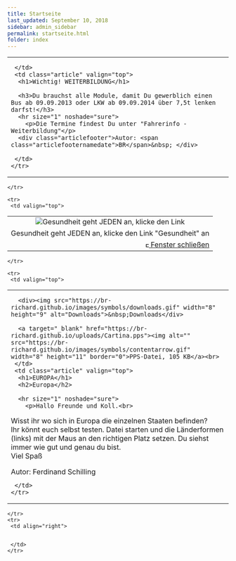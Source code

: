 ```yaml
---
title: Startseite
last_updated: September 10, 2018
sidebar: admin_sidebar
permalink: startseite.html
folder: index
---
```


<tbody><tr>
     <td valign="top">
<!-- cacheInfo : 1f9ee590fd7103c1bfdab09658abb4b3 -->

   <table cellpadding="0" cellspacing="0" border="0" summary="" width="450">
    <tbody><tr width="450">
     <td valign="top" class="articleleftcolumn">
      <img src="https://br-richard.github.io/images/index/schule_04.gif" alt="" border="0"><br>
      
     </td>
     <td class="article" valign="top">
      <h1>Wichtig! WEITERBILDUNG</h1>
      
      <h3>Du brauchst alle Module, damit Du gewerblich einen Bus ab 09.09.2013 oder LKW ab 09.09.2014 über 7,5t lenken darfst!</h3>
      <hr size="1" noshade="sure">
   		<p>Die Termine findest Du unter "Fahrerinfo - Weiterbildung"</p>
      <div class="articlefooter">Autor: <span class="articlefooternamedate">BR</span>&nbsp; </div>

     </td>
    </tr>
   </tbody></table>

<!-- R:0.39012598991394  --></td>
    </tr>

    <tr>
     <td valign="top">
<!-- cacheInfo : 3961d02d7fc159f08a0803ce8ce5284b -->




<table width="100%" summary="" border="0" cellspacing="0" cellpadding="0">
 <tbody>
 <tr>
  <td align="center" valign="middle" width="100%" class="popupimagebox"><img alt="Gesundheit geht JEDEN an, klicke den Link " gesundheit"="" an"="" src="https://br-richard.github.io/images/index/Rettungsauto.gif" border="0"></td>
 </tr>
 <tr>
  <td valign="middle" class="lauftext">Gesundheit geht JEDEN an, klicke den Link "Gesundheit" an</td>
 </tr>
 <tr>
  <td align="right"><a href="javascript:window.close()" class="quick_nav_bold"><img alt="Fenster schließen" border="0" src="https://br-richard.github.io/images/symbols/contentarrow.gif" width="8" height="11"> Fenster schließen</a></td>
 </tr>
</tbody></table>

<!-- R:0.005897045135498  --></td>
    </tr>

    <tr>
     <td valign="top">
<!-- cacheInfo : 47ae8cf0917cca4cd144d5ce553ae166 -->

   <table cellpadding="0" cellspacing="0" border="0" summary="" width="450">
    <tbody><tr width="450">
     <td valign="top" class="articleleftcolumn">
      <img src="https://br-richard.github.io/images/index/Europa.jpeg" alt="" border="0"><br>

      <div><img src="https://br-richard.github.io/images/symbols/downloads.gif" width="8" height="9" alt="Downloads">&nbsp;Downloads</div>
      
      <a target="_blank" href="https://br-richard.github.io/uploads/Cartina.pps"><img alt="" src="https://br-richard.github.io/images/symbols/contentarrow.gif" width="8" height="11" border="0">PPS-Datei, 105 KB</a><br>
     </td>
     <td class="article" valign="top">
      <h1>EUROPA</h1>
      <h2>Europa</h2>
      
      <hr size="1" noshade="sure">
   		<p>Hallo Freunde und Koll.<br>
Wisst ihr wo sich in Europa die einzelnen Staaten befinden?<br>
Ihr könnt euch selbst testen. Datei starten und die Länderformen (links) mit der Maus an den richtigen Platz setzen. Du siehst immer wie gut und genau du bist.<br>
Viel Spaß
</p>
      <div class="articlefooter">Autor: <span class="articlefooternamedate">Ferdinand Schilling</span>&nbsp; </div>

     </td>
    </tr>
   </tbody></table>

<!-- R:0.31970596313477  --></td>
    </tr>
    <tr>
     <td align="right">
      
      
     </td>
    </tr>
   </tbody>

